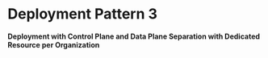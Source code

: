# Deployment Pattern 3

**Deployment with Control Plane and Data Plane Separation with Dedicated Resource per Organization**
